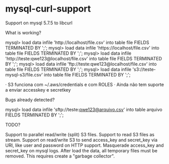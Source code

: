 # mysql-curl-support
Support on mysql 5.7.5 to libcurl

What is working?
 
mysql> load data infile 'http://localhost/file.csv'              into table file FIELDS TERMINATED BY ';';
mysql> load data infile 'https://localhost/file.csv'             into table file FIELDS TERMINATED BY ';';
mysql> load data infile 'http://teste:qwe123@localhost/file.csv' into table file FIELDS TERMINATED BY ';';
mysql> load data infile 'ftp://teste:qwe123@localhost/file.csv'  into table file FIELDS TERMINATED BY ';';
mysql> load data infile 's3://teste-mysql-s3/file.csv'           into table file FIELDS TERMINATED BY ';';
 
·         S3 funciona com ~/.aws/credentials e com ROLES
·         Ainda não tem suporte a enviar accesskey e secretkey
 

Bugs already detected?
 
mysql> load data infile 'sftp://teste:qwe123@arquivo.csv'           into table arquivo FIELDS TERMINATED BY ';';
 
TODO?

Support to parallel read/write (split) S3 files.
Support to read S3 files as stream.
Support on read/write S3 to send access_key and secret_key via URI, like user and password on HTTP support.
Masquerade access_key and secret_key on mysql logs.
After load the data, all temporary files must be removed. This requires create a "garbage collector".
